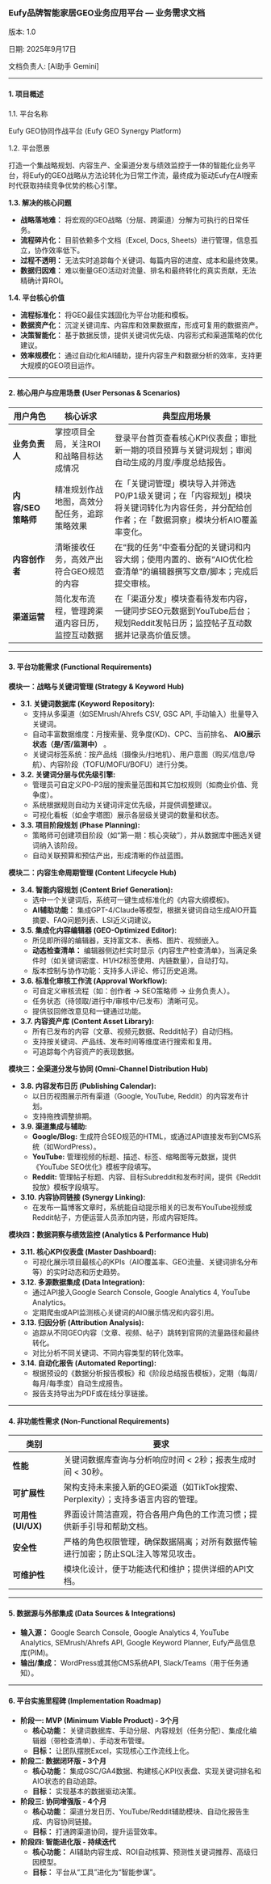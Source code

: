 
### **Eufy品牌智能家居GEO业务应用平台 — 业务需求文档**

版本: 1.0

日期: 2025年9月17日

文档负责人: [AI助手 Gemini]

---

#### **1. 项目概述**

1.1. 平台名称

Eufy GEO协同作战平台 (Eufy GEO Synergy Platform)

1.2. 平台愿景

打造一个集战略规划、内容生产、全渠道分发与绩效监控于一体的智能化业务平台，将Eufy的GEO战略从方法论转化为日常工作流，最终成为驱动Eufy在AI搜索时代获取持续竞争优势的核心引擎。

**1.3. 解决的核心问题**

* **战略落地难：** 将宏观的GEO战略（分层、跨渠道）分解为可执行的日常任务。
* **流程碎片化：** 目前依赖多个文档（Excel, Docs, Sheets）进行管理，信息孤立，协作效率低下。
* **过程不透明：** 无法实时追踪每个关键词、每篇内容的进度、成本和最终效果。
* **数据归因难：** 难以衡量GEO活动对流量、排名和最终转化的真实贡献，无法精确计算ROI。

**1.4. 平台核心价值**

* **流程标准化：** 将GEO最佳实践固化为平台功能和模板。
* **数据资产化：** 沉淀关键词库、内容库和效果数据库，形成可复用的数据资产。
* **决策智能化：** 基于数据反馈，提供关键词优先级、内容形式和渠道策略的优化建议。
* **效率规模化：** 通过自动化和AI辅助，提升内容生产和数据分析的效率，支持更大规模的GEO项目运作。

---

#### **2. 核心用户与应用场景 (User Personas & Scenarios)**

| 用户角色                 | 核心诉求                                       | 典型应用场景                                                                                                                                 |
| ------------------------ | ---------------------------------------------- | -------------------------------------------------------------------------------------------------------------------------------------------- |
| **业务负责人**     | 掌控项目全局，关注ROI和战略目标达成情况        | 登录平台首页查看核心KPI仪表盘；审批新一期的项目预算与关键词规划；审阅自动生成的月度/季度总结报告。                                           |
| **内容/SEO策略师** | 精准规划作战地图，高效分配任务，追踪策略效果   | 在「关键词管理」模块导入并筛选P0/P1级关键词；在「内容规划」模块将关键词转化为内容任务，并分配给创作者；在「数据洞察」模块分析AIO覆盖率变化。 |
| **内容创作者**     | 清晰接收任务，高效产出符合GEO规范的内容        | 在“我的任务”中查看分配的关键词和内容大纲；使用内置的、嵌有“AIO优化检查清单”的编辑器撰写文章/脚本；完成后提交审核。                       |
| **渠道运营**       | 简化发布流程，管理跨渠道内容日历，监控互动数据 | 在「渠道分发」模块查看待发布内容，一键同步SEO元数据到YouTube后台；规划Reddit发帖日历；监控帖子互动数据并记录高价值反馈。                     |

---

#### **3. 平台功能需求 (Functional Requirements)**

**模块一：战略与关键词管理 (Strategy & Keyword Hub)**

* **3.1. 关键词数据库 (Keyword Repository):**
  * 支持从多渠道（如SEMrush/Ahrefs CSV, GSC API, 手动输入）批量导入关键词。
  * 自动丰富数据维度：月搜索量、竞争度(KD)、CPC、当前排名、 **AIO展示状态（是/否/监测中）** 。
  * 关键词标签系统：按产品线（摄像头/扫地机）、用户意图（购买/信息/导航）、内容阶段（TOFU/MOFU/BOFU）进行分类。
* **3.2. 关键词分层与优先级引擎:**
  * 管理员可自定义P0-P3层的搜索量范围和其它加权规则（如商业价值、竞争度）。
  * 系统根据规则自动为关键词评定优先级，并提供调整建议。
  * 可视化看板（如金字塔图）展示各层级关键词的数量和状态。
* **3.3. 项目阶段规划 (Phase Planning):**
  * 策略师可创建项目阶段（如“第一期：核心突破”），并从数据库中圈选关键词纳入该阶段。
  * 自动关联预算和预估产出，形成清晰的作战蓝图。

**模块二：内容生命周期管理 (Content Lifecycle Hub)**

* **3.4. 智能内容规划 (Content Brief Generation):**
  * 选中一个关键词后，系统可一键生成标准化的《内容大纲模板》。
  * **AI辅助功能：** 集成GPT-4/Claude等模型，根据关键词自动生成AIO开篇摘要、FAQ问题列表、LSI近义词建议。
* **3.5. 集成化内容编辑器 (GEO-Optimized Editor):**
  * 所见即所得的编辑器，支持富文本、表格、图片、视频嵌入。
  * **动态检查清单：** 编辑器侧边栏实时显示《内容生产检查清单》，当满足条件时（如关键词密度、H1/H2标签使用、内链数量），自动打勾。
  * 版本控制与协作功能：支持多人评论、修订历史追溯。
* **3.6. 标准化审核工作流 (Approval Workflow):**
  * 可自定义审核流程（如：创作者 -> SEO策略师 -> 业务负责人）。
  * 任务状态（待领取/进行中/审核中/已发布）清晰可见。
  * 提供驳回修改意见和一键通过功能。
* **3.7. 内容资产库 (Content Asset Library):**
  * 所有已发布的内容（文章、视频元数据、Reddit帖子）自动归档。
  * 支持按关键词、产品线、发布时间等维度进行搜索和复用。
  * 可追踪每个内容资产的表现数据。

**模块三：全渠道分发与协同 (Omni-Channel Distribution Hub)**

* **3.8. 内容发布日历 (Publishing Calendar):**
  * 以日历视图展示所有渠道（Google, YouTube, Reddit）的内容发布计划。
  * 支持拖拽调整排期。
* **3.9. 渠道集成与辅助:**
  * **Google/Blog:** 生成符合SEO规范的HTML，或通过API直接发布到CMS系统（如WordPress）。
  * **YouTube:** 管理视频的标题、描述、标签、缩略图等元数据，提供《YouTube SEO优化》模板字段填写。
  * **Reddit:** 管理帖子标题、内容、目标Subreddit和发布时间，提供《Reddit投放》模板字段填写。
* **3.10. 内容协同链接 (Synergy Linking):**
  * 在发布一篇博客文章时，系统能自动提示相关的已发布YouTube视频或Reddit帖子，方便运营人员添加内链，形成内容矩阵。

**模块四：数据洞察与绩效监控 (Analytics & Performance Hub)**

* **3.11. 核心KPI仪表盘 (Master Dashboard):**
  * 可视化展示项目最核心的KPIs（AIO覆盖率、GEO流量、关键词排名分布等）的实时动态和历史趋势。
* **3.12. 多源数据集成 (Data Integration):**
  * 通过API接入Google Search Console, Google Analytics 4, YouTube Analytics。
  * 定期爬虫或API监测核心关键词的AIO展示情况和内容引用。
* **3.13. 归因分析 (Attribution Analysis):**
  * 追踪从不同GEO内容（文章、视频、帖子）跳转到官网的流量路径和最终转化。
  * 对比分析不同关键词、不同内容类型的转化效率。
* **3.14. 自动化报告 (Automated Reporting):**
  * 根据预设的《数据分析报告模板》和《阶段总结报告模板》，定期（每周/每月/每季度）自动生成报告。
  * 报告支持导出为PDF或在线分享链接。

---

#### **4. 非功能性需求 (Non-Functional Requirements)**

| 类别                     | 要求                                                                              |
| ------------------------ | --------------------------------------------------------------------------------- |
| **性能**           | 关键词数据库查询与分析响应时间 < 2秒；报表生成时间 < 30秒。                       |
| **可扩展性**       | 架构支持未来接入新的GEO渠道（如TikTok搜索、Perplexity）；支持多语言内容的管理。   |
| **可用性 (UI/UX)** | 界面设计简洁直观，符合各用户角色的工作流习惯；提供新手引导和帮助文档。            |
| **安全性**         | 严格的角色权限管理，确保数据隔离；对所有数据传输进行加密；防止SQL注入等常见攻击。 |
| **可维护性**       | 模块化设计，便于功能迭代和维护；提供详细的API文档。                               |

---

#### **5. 数据源与外部集成 (Data Sources & Integrations)**

* **输入源：** Google Search Console, Google Analytics 4, YouTube Analytics, SEMrush/Ahrefs API, Google Keyword Planner, Eufy产品信息库(PIM)。
* **输出/集成：** WordPress或其他CMS系统API, Slack/Teams（用于任务通知）。

---

#### **6. 平台实施里程碑 (Implementation Roadmap)**

* **阶段一: MVP (Minimum Viable Product) - 3个月**
  * **核心功能：** 关键词数据库、手动分层、内容规划（任务分配）、集成化编辑器（带检查清单）、手动发布管理。
  * **目标：** 让团队摆脱Excel，实现核心工作流线上化。
* **阶段二: 数据闭环版 - 3个月**
  * **核心功能：** 集成GSC/GA4数据、构建核心KPI仪表盘、实现关键词排名和AIO状态的自动追踪。
  * **目标：** 实现基本的数据驱动决策。
* **阶段三: 协同增强版 - 4个月**
  * **核心功能：** 渠道分发日历、YouTube/Reddit辅助模块、自动化报告生成、内容协同链接。
  * **目标：** 打通跨渠道协同，提升运营效率。
* **阶段四: 智能进化版 - 持续迭代**
  * **核心功能：** AI辅助内容生成、ROI自动核算、预测性关键词推荐、高级归因模型。
  * **目标：** 平台从“工具”进化为“智能参谋”。
